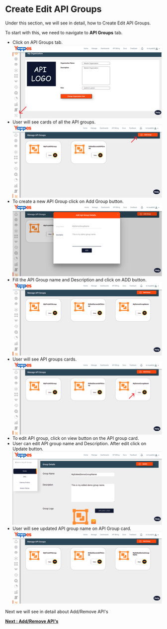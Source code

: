 Create Edit API Groups
======================

Under this section, we will see in detail, how to Create Edit API
Groups.

To start with this, we need to navigate to **API Groups** tab.

-   Click on API Groups tab.
    ![](../images/dashboard/api-groups/api_groups_001.png)
-   User will see cards of all the API groups.
    ![](../images/dashboard/api-groups/create_api_group_001.png)
-   To create a new API Group click on Add Group button.
    ![](../images/dashboard/api-groups/create_api_group_002.png)
-   Fill the API Group name and Description and click on ADD button.
    ![](../images/dashboard/api-groups/create_api_group_003.png)
-   User will see API groups cards.
    ![](../images/dashboard/api-groups/create_api_group_004.png)
-   To edit API group, click on view button on the API group card.
-   User can edit API group name and Description. After edit click on
    Update button.
    ![](../images/dashboard/api-groups/edit_api_group_001.png)    
-   User will see updated API group name on API Group card.
    ![](../images/dashboard/api-groups/edit_api_group_002.png)

Next we will see in detail about Add/Remove API's 

[**Next : Add/Remove
API's**](add_remove_apis.md)
